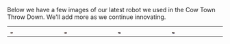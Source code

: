 Below we have a few images of our latest robot we used in the Cow Town Throw Down.
We'll add more as we continue innovating.
<table>
<tr> 
<td>
<img src="docs/assets/20211118_163245.jpg"
style="max-width: 5%; height: auto;"/>
</td>
<td>
<img src="docs/assets/20211118_163247.jpg"
style="max-width: 5%; height: auto;"/>
</td>
<td>
<img src="docs/assets/20211118_163237.jpg"
style="max-width: 5%; height: auto;"/>
</td>
<td>
<img src="docs/assets/20211118_163230.jpg"
style="max-width: 5%; height: auto;"/>
</td>
</tr>
</table>
